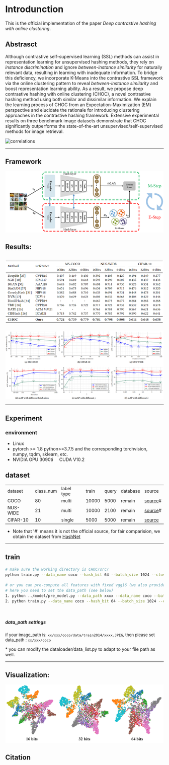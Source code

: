 # Introdunction
This is the official implementation of the paper *Deep contrastive hashing with online clustering*.
## Abstrasct
Although contrastive self-supervised learning (SSL) methods can assist in representation learning for unsupervised hashing methods, they rely on *instance discrimination* and ignore *between-instance similarity* for naturally relevant data, resulting in learning with inadequate information. To bridge this deficiency, we incorporate K-Means into the contrastive SSL framework via the online clustering pattern to reveal *between-instance similarity* and boost representation learning ability. As a result, we propose deep contrastive hashing with online clustering (CHOC), a novel contrastive hashing method using both similar and dissimilar information. We explain the learning process of CHOC from an Expectation-Maximization (EM) perspective and elucidate the rationale for introducing clustering approaches in the contrastive hashing framework. Extensive experimental results on three benchmark image datasets demonstrate that CHOC significantly outperforms the state-of-the-art unsupervised/self-supervised methods for image retrieval.

![correlations](data/correlation.png)

---
## Framework
![overall framework](data/framework.png)

## Results:
<span style="display:block;text-align:center">![mAP performance](data/results.png)</span>
---
<span style="display:block;text-align:center">![mAP performance](data/sensitive.png)</span>

---

## Experiment
### environment

<ul>
<li>
Linux
</li>
<li>
pytorch >= 1.8 python>=3.7.5 and the corresponding torchvision, numpy, tqdm, sklearn, etc.
</li>
<li>
NVIDIA GPU 3090ti &nbsp &nbsp CUDA V10.2
</li>
</ul>



<h2>dataset</h2>
<table>
<tr>
<td >dataset</td><td>class_num</td><td>label type</td><td>train</td><td>query</td><td>database</td><td>source</td>
</tr>
<tr>
<td>COCO</td><td>80</td><td>multi</td><td>10000</td><td>5000</td><td>remain</td><td><a href="https://drive.google.com/drive/folders/0B7IzDz-4yH_HOXdoaDU4dk40RFE?resourcekey=0-yXVCpvfmjTx-OBW6PsSMiA">source</a>#</td>
</tr>
<tr>
<td>NUS-WIDE</td><td>21</td><td>multi</td><td>10000</td><td>2100</td><td>remain</td><td><a href="https://drive.google.com/drive/folders/0B7IzDz-4yH_HOXdoaDU4dk40RFE?resourcekey=0-yXVCpvfmjTx-OBW6PsSMiA">source</a>#</td>
</tr>
<tr>
<td>CIFAR-10</td><td>10</td><td>single</td><td>5000</td><td>5000</td><td>remain</td><td><a href="http://www.cs.toronto.edu/~kriz/cifar.html">source</a></td>
</tr>
</table>

* Note that '#' means it is not the official source, for fair comparision, we obtain the dataset from [HashNet](https://github.com/thuml/HashNet/tree/master/pytorch)

---

<h2>train</h2>

```sh
# make sure the working directory is CHOC/src/
python train.py --data_name coco --hash_bit 64 --batch_size 1024 --cluster_num 100 --R 5000

# or you can pre-compute all features with fixed vgg16 (we also provide in ../data/xx/train.pkl)
# here you need to set the data_path (see below)
1. python ../model/pre_model.py --data_path xxxx --data_name coco --batch_size 8 --model vgg16
2. python train.py --data_name coco --hash_bit 64 --batch_size 1024 --cluster_num 100 --R 5000
```

&nbsp;
<h5>data_path settings</h5>
<p style="font-size: small;">if your image_path is: <code>xx/xxx/coco/data/train2014/xxxx.JPEG</code>, then please set data_path : <code>xx/xxx/coco</code></p>
* you can modify the dataloader/data_list.py to adapt to your file path as well.

---

## Visualization:
<span style="display:block;text-align:center">![fig](data/t-sne.png)</span>

## Citation
